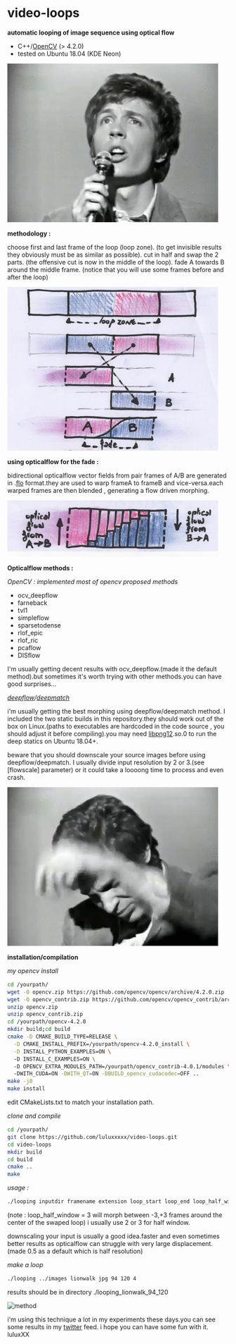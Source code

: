 # video-loops

**automatic looping of image sequence using optical flow**

 - C++/[OpenCV] (> 4.2.0)
 - tested on Ubuntu 18.04 (KDE Neon)
 
![method](./readme_files/ScottWalker.gif)

**methodology :**

choose first and last frame of the loop (loop zone).
(to get invisible results they obviously must be as similar as possible).
cut in half and swap the 2 parts.
(the offensive cut is now in the middle of the loop).
fade A towards B around the middle frame.
(notice that you will use some frames before and after the loop)

![method](./readme_files/loops_method1s.jpg)

**using opticalflow for the fade :** 

bidirectional opticalflow vector fields from pair frames of A/B are generated in .[flo] format.they are used to warp frameA to frameB and vice-versa.each warped frames are then blended , generating a flow driven morphing.

![method](./readme_files/loops_method2s.jpg)

**Opticalflow methods :**

*OpenCV : implemented most of opencv proposed methods*
 -    ocv_deepflow
 -    farneback
 -    tvl1
 -    simpleflow
 -    sparsetodense
 -    rlof_epic
 -    rlof_ric
 -    pcaflow
 -    DISflow
 
I'm usually getting decent results with ocv_deepflow.(made it the default method).but sometimes it's worth trying with other methods.you can have good surprises...

*[deepflow]/[deepmatch]*

i'm usually getting the best morphing using deepflow/deepmatch method. I included the two static builds in this repository.they should work out of the box on Linux.(paths to executables are hardcoded in the code source , you should adjust it before compiling).you may need [libpng12].so.0 to run the deep statics on Ubuntu 18.04+.

beware that you should downscale your source images before using deepflow/deepmatch. I usually divide input resolution by 2 or 3.(see [flowscale] parameter) or it could take a loooong time to process and even crash.
 
![method](./readme_files/ScottWalker1.gif)

**installation/compilation**

*my opencv install*

```sh
cd /yourpath/
wget -O opencv.zip https://github.com/opencv/opencv/archive/4.2.0.zip
wget -O opencv_contrib.zip https://github.com/opencv/opencv_contrib/archive/4.2.0.zip
unzip opencv.zip
unzip opencv_contrib.zip
cd /yourpath/opencv-4.2.0
mkdir build;cd build
cmake -D CMAKE_BUILD_TYPE=RELEASE \
  -D CMAKE_INSTALL_PREFIX=/yourpath/opencv-4.2.0_install \
  -D INSTALL_PYTHON_EXAMPLES=ON \ 
  -D INSTALL_C_EXAMPLES=ON \ 
  -D OPENCV_EXTRA_MODULES_PATH=/yourpath/opencv_contrib-4.0.1/modules \ 
  -DWITH_CUDA=ON -DWITH_QT=ON -DBUILD_opencv_cudacodec=OFF ..
make -j8
make install
```

edit CMakeLists.txt to match your installation path.

*clone and compile*

```sh
cd /yourpath/
git clone https://github.com/luluxxxxx/video-loops.git
cd video-loops
mkdir build
cd build
cmake ..
make
```
*usage :*

```sh
./looping inputdir framename extension loop_start loop_end loop_half_window
```

(note : loop_half_window = 3 will morph between -3,+3 frames around the center of the swaped loop)
i usually use 2 or 3 for half window.

downscaling your input is usually a good idea.faster and even sometimes better results as opticalflow can struggle with very large displacement.(made 0.5 as a default which is half resolution)

*make a loop*

```sh
./looping ../images lionwalk jpg 94 120 4
```

results should be in directory ./looping_lionwalk_94_120

![method](./readme_files/lionwalk_looped.gif)

i'm using this technique a lot in my experiments these days.you can see some results in my [twitter] feed.
i hope you can have some fun with it.
luluxXX

[flo]: <http://vision.middlebury.edu/flow/code/flow-code/>
[OpenCV]: <https://docs.opencv.org/4.2.0/d4/dee/tutorial_optical_flow.html>
[deepflow]: <https://thoth.inrialpes.fr/src/deepflow/>
[deepmatch]: <https://thoth.inrialpes.fr/src/deepmatching/>
[libpng12]: <https://launchpad.net/~ubuntu-security/+archive/ubuntu/ppa/+build/15108504/+files/libpng12-0_1.2.54-1ubuntu1.1_amd64.deb>
[twitter]: <https://twitter.com/luluixixix/status/1244663700482637835>

